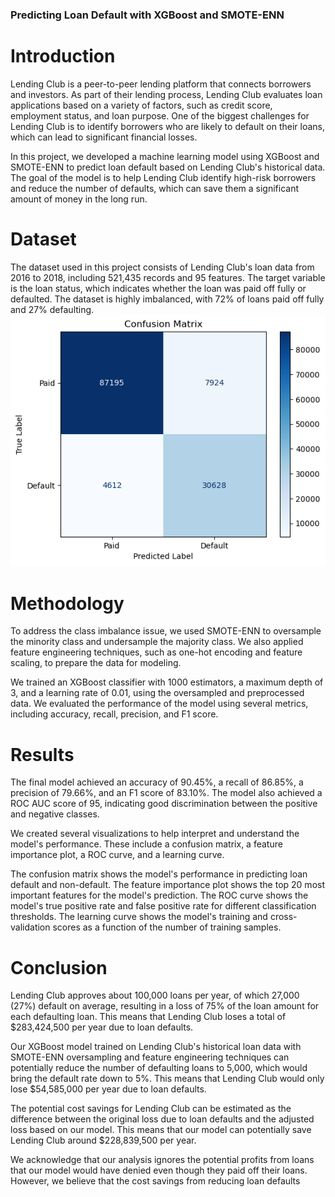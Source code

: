 ### Predicting Loan Default with XGBoost and SMOTE-ENN

# Introduction
Lending Club is a peer-to-peer lending platform that connects borrowers and investors. As part of their lending process, Lending Club evaluates loan applications based on a variety of factors, such as credit score, employment status, and loan purpose. One of the biggest challenges for Lending Club is to identify borrowers who are likely to default on their loans, which can lead to significant financial losses.

In this project, we developed a machine learning model using XGBoost and SMOTE-ENN to predict loan default based on Lending Club's historical data. The goal of the model is to help Lending Club identify high-risk borrowers and reduce the number of defaults, which can save them a significant amount of money in the long run.

# Dataset
The dataset used in this project consists of Lending Club's loan data from 2016 to 2018, including 521,435 records and 95 features. The target variable is the loan status, which indicates whether the loan was paid off fully or defaulted. The dataset is highly imbalanced, with 72% of loans paid off fully and 27% defaulting.
![Confusion Matrix](./images/confusion_matrix.png)
# Methodology
To address the class imbalance issue, we used SMOTE-ENN to oversample the minority class and undersample the majority class. We also applied feature engineering techniques, such as one-hot encoding and feature scaling, to prepare the data for modeling.

We trained an XGBoost classifier with 1000 estimators, a maximum depth of 3, and a learning rate of 0.01, using the oversampled and preprocessed data. We evaluated the performance of the model using several metrics, including accuracy, recall, precision, and F1 score.

# Results
The final model achieved an accuracy of 90.45%, a recall of 86.85%, a precision of 79.66%, and an F1 score of 83.10%. The model also achieved a ROC AUC score of 95, indicating good discrimination between the positive and negative classes.

We created several visualizations to help interpret and understand the model's performance. These include a confusion matrix, a feature importance plot, a ROC curve, and a learning curve.

The confusion matrix shows the model's performance in predicting loan default and non-default. The feature importance plot shows the top 20 most important features for the model's prediction. The ROC curve shows the model's true positive rate and false positive rate for different classification thresholds. The learning curve shows the model's training and cross-validation scores as a function of the number of training samples.

# Conclusion
Lending Club approves about 100,000 loans per year, of which 27,000 (27%) default on average, resulting in a loss of 75% of the loan amount for each defaulting loan. This means that Lending Club loses a total of $283,424,500 per year due to loan defaults.

Our XGBoost model trained on Lending Club's historical loan data with SMOTE-ENN oversampling and feature engineering techniques can potentially reduce the number of defaulting loans to 5,000, which would bring the default rate down to 5%. This means that Lending Club would only lose $54,585,000 per year due to loan defaults.

The potential cost savings for Lending Club can be estimated as the difference between the original loss due to loan defaults and the adjusted loss based on our model. This means that our model can potentially save Lending Club around $228,839,500 per year.

We acknowledge that our analysis ignores the potential profits from loans that our model would have denied even though they paid off their loans. However, we believe that the cost savings from reducing loan defaults